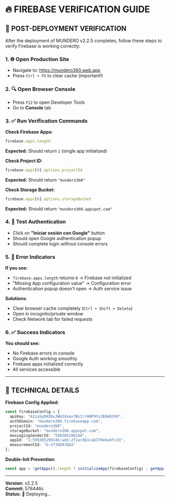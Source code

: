 # 🔥 FIREBASE VERIFICATION GUIDE

## 🎯 **POST-DEPLOYMENT VERIFICATION**

After the deployment of MUNDERO v2.2.5 completes, follow these steps to verify Firebase is working correctly:

### 1. 🌐 **Open Production Site**
- Navigate to: https://mundero360.web.app
- Press `Ctrl + F5` to clear cache (important!)

### 2. 🔍 **Open Browser Console**
- Press `F12` to open Developer Tools
- Go to **Console** tab

### 3. ✅ **Run Verification Commands**

**Check Firebase Apps:**
```javascript
firebase.apps.length
```
**Expected:** Should return `1` (single app initialized)

**Check Project ID:**
```javascript
firebase.apps[0].options.projectId
```
**Expected:** Should return `"mundero360"`

**Check Storage Bucket:**
```javascript
firebase.apps[0].options.storageBucket
```
**Expected:** Should return `"mundero360.appspot.com"`

### 4. 🧪 **Test Authentication**
- Click on **"Iniciar sesión con Google"** button
- Should open Google authentication popup
- Should complete login without console errors

### 5. 🚨 **Error Indicators**

**If you see:**
- `firebase.apps.length` returns `0` → Firebase not initialized
- "Missing App configuration value" → Configuration error
- Authentication popup doesn't open → Auth service issue

**Solutions:**
- Clear browser cache completely (`Ctrl + Shift + Delete`)
- Open in incognito/private window
- Check Network tab for failed requests

### 6. ✅ **Success Indicators**

**You should see:**
- No Firebase errors in console
- Google Auth working smoothly  
- Firebase apps initialized correctly
- All services accessible

---

## 🔧 **TECHNICAL DETAILS**

**Firebase Config Applied:**
```typescript
const firebaseConfig = {
  apiKey: "AIzaSyDH36xJWH3Xxmv7BsIrrHHP9ts3EOmOtK0",
  authDomain: "mundero360.firebaseapp.com", 
  projectId: "mundero360",
  storageBucket: "mundero360.appspot.com",
  messagingSenderId: "599385299146",
  appId: "1:599385299146:web:2f1ac9b1cab370e6a4fc33",
  measurementId: "G-X736D9JQGX"
};
```

**Double-Init Prevention:**
```typescript
const app = !getApps().length ? initializeApp(firebaseConfig) : getApp();
```

---
**Version:** v2.2.5  
**Commit:** 578446c  
**Status:** 🔄 Deploying...